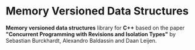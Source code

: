 # Memory Versioned Data Structures
<b>Memory versioned data structures</b> library for <b>C++</b> based on the paper
<b>"Concurrent Programming with Revisions and Isolation Types"</b> by
Sebastian Burckhardt, Alexandro Baldassin and Daan Leijen.
